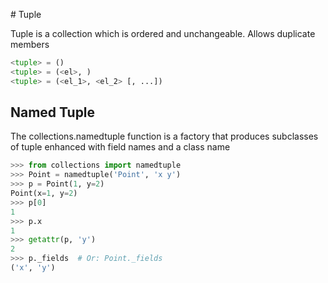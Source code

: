 # Tuple

Tuple is a collection which is ordered and unchangeable. Allows duplicate members

```python
<tuple> = ()
<tuple> = (<el>, )
<tuple> = (<el_1>, <el_2> [, ...])
```

## Named Tuple

The collections.namedtuple function is a factory that produces subclasses of tuple enhanced with field names and a class name

```python
>>> from collections import namedtuple
>>> Point = namedtuple('Point', 'x y')
>>> p = Point(1, y=2)
Point(x=1, y=2)
>>> p[0]
1
>>> p.x
1
>>> getattr(p, 'y')
2
>>> p._fields  # Or: Point._fields
('x', 'y')
```
